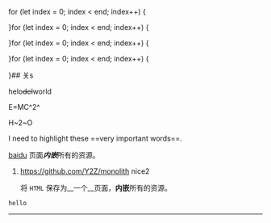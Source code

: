 for (let index = 0; index < end; index++) {
  
}for (let index = 0; index < end; index++) {
  
}for (let index = 0; index < end; index++) {
  
}for (let index = 0; index < end; index++) {
  
}## 关s


helo~~del~~world

E=MC^2^

H~2~O


I need to highlight these ==very important words==.


[baidu](https://baidu.com)
页面***内嵌***所有的资源。

1. https://github.com/Y2Z/monolith
    nice2

    将 `HTML` 保存为__一个__页面，**内嵌**所有的资源。

```
hello
```

---